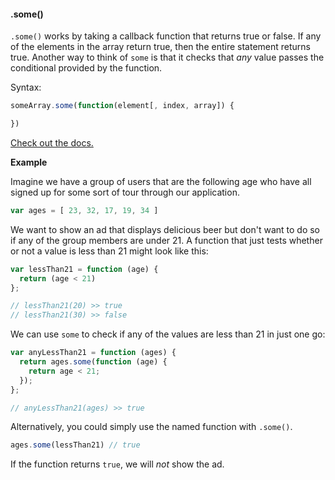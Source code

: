 #### .some()

`.some()` works by taking a callback function that returns true or false. If any of the elements in the array return true, then the entire statement returns true. Another way to think of `some` is that it checks that *any* value passes the conditional provided by the function.

Syntax:
```javascript
someArray.some(function(element[, index, array]) {

})
```
[Check out the docs.](https://developer.mozilla.org/en-US/docs/Web/JavaScript/Reference/Global_Objects/Array/some)

**Example**

Imagine we have a group of users that are the following age who have all signed up for some sort of tour through our application.

```javascript
var ages = [ 23, 32, 17, 19, 34 ]
```

We want to show an ad that displays delicious beer but don't want to do so if any of the group members are under 21. A function that just tests whether or not a value is less than 21 might look like this:

```javascript
var lessThan21 = function (age) {
  return (age < 21)
};

// lessThan21(20) >> true
// lessThan21(30) >> false
```

We can use `some` to check if any of the values are less than 21 in just one go:

```javascript
var anyLessThan21 = function (ages) {
  return ages.some(function (age) {
    return age < 21;
  });
};

// anyLessThan21(ages) >> true
```

Alternatively, you could simply use the named function with `.some()`.

```js
ages.some(lessThan21) // true
```

If the function returns `true`, we will *not* show the ad.


